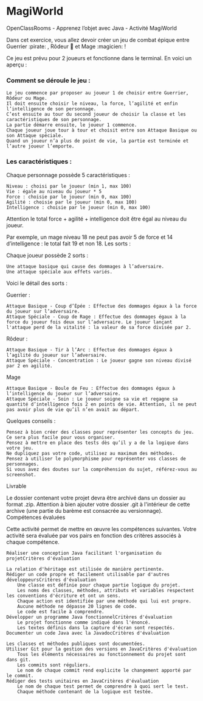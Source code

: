 # MagiWorld

OpenClassRooms - Apprenez l’objet avec Java - Activité MagiWorld

Dans cet exercice, vous allez devoir créer un jeu de combat épique entre Guerrier :pirate: , Rôdeur :ninja: et Mage :magicien: !

Ce jeu est prévu pour 2 joueurs et fonctionne dans le terminal. En voici un aperçu :

### Comment se déroule le jeu :

```
Le jeu commence par proposer au joueur 1 de choisir entre Guerrier, Rôdeur ou Mage.
Il doit ensuite choisir le niveau, la force, l’agilité et enfin l’intelligence de son personnage.
C’est ensuite au tour du second joueur de choisir la classe et les caractéristiques de son personnage.
La partie démarre ensuite, le joueur 1 commence.
Chaque joueur joue tour à tour et choisit entre son Attaque Basique ou son Attaque spéciale.
Quand un joueur n’a plus de point de vie, la partie est terminée et l’autre joueur l’emporte.
```



### Les caractéristiques :

Chaque personnage possède 5 caractéristiques :
```
Niveau : choisi par le joueur (min 1, max 100)
Vie : égale au niveau du joueur * 5
Force : choisie par le joueur (min 0, max 100)
Agilité : choisie par le joueur (min 0, max 100)
Intelligence : choisie par le joueur (min 0, max 100)
```

Attention le total force + agilité + intelligence doit être égal au niveau du joueur.

Par exemple, un mage niveau 18 ne peut pas avoir 5 de force et 14 d’intelligence : le total fait 19 et non 18. Les sorts :

Chaque joueur possède 2 sorts :

```
Une attaque basique qui cause des dommages à l’adversaire.
Une attaque spéciale aux effets variés.
```

Voici le détail des sorts :

Guerrier :

```
Attaque Basique - Coup d’Épée : Effectue des dommages égaux à la force du joueur sur l’adversaire.
Attaque Spéciale - Coup de Rage : Effectue des dommages égaux à la force du joueur fois deux sur l’adversaire. Le joueur lançant l'attaque perd de la vitalité : la valeur de sa force divisée par 2.
```

Rôdeur :

```
Attaque Basique - Tir à l’Arc : Effectue des dommages égaux à l’agilité du joueur sur l’adversaire.
Attaque Spéciale - Concentration : Le joueur gagne son niveau divisé par 2 en agilité.
```

Mage
```
Attaque Basique - Boule de Feu : Effectue des dommages égaux à l’intelligence du joueur sur l’adversaire.
Attaque Spéciale - Soin : Le joueur soigne sa vie et regagne sa quantité d’intelligence fois 2 en points de vie. Attention, il ne peut pas avoir plus de vie qu’il n’en avait au départ.
```

Quelques conseils :
```
Pensez à bien créer des classes pour représenter les concepts du jeu. Ce sera plus facile pour vous organiser.
Pensez à mettre en place des tests dès qu’il y a de la logique dans votre jeu.
Ne dupliquez pas votre code, utilisez au maximum des méthodes.
Pensez à utiliser le polymorphisme pour représenter vos classes de personnages.
Si vous avez des doutes sur la compréhension du sujet, référez-vous au screenshot.
```

Livrable

Le dossier contenant votre projet devra être archivé dans un dossier au format .zip. Attention à bien ajouter votre dossier .git à l'intérieur de cette archive (une partie du barème est consacrée au versionnage). Compétences évaluées

Cette activité permet de mettre en œuvre les compétences suivantes. Votre activité sera évaluée par vos pairs en fonction des critères associés à chaque compétence.

```
Réaliser une conception Java facilitant l'organisation du projetCritères d'évaluation

La relation d'héritage est utilisée de manière pertinente.
Rédiger un code propre et facilement utilisable par d'autres développeursCritères d'évaluation
    Une classe est définie pour chaque partie logique du projet.
    Les noms des classes, méthodes, attributs et variables respectent les conventions d'écriture et ont un sens.
    Chaque action est identifiée par une méthode qui lui est propre.
    Aucune méthode ne dépasse 20 lignes de code.
    Le code est facile à comprendre.
Développer un programme Java fonctionnelCritères d'évaluation
    Le projet fonctionne comme indiqué dans l'énoncé.
    Les textes définis dans la capture d'écran sont respectés.
Documenter un code Java avec la JavadocCritères d'évaluation

Les classes et méthodes publiques sont documentées.
Utiliser Git pour la gestion des versions en JavaCritères d'évaluation
    Tous les éléments nécessaires au fonctionnement du projet sont dans git.
    Les commits sont réguliers.
    Le nom de chaque commit rend explicite le changement apporté par le commit.
Rédiger des tests unitaires en JavaCritères d'évaluation
    Le nom de chaque test permet de comprendre à quoi sert le test.
    Chaque méthode contenant de la logique est testée.

```
